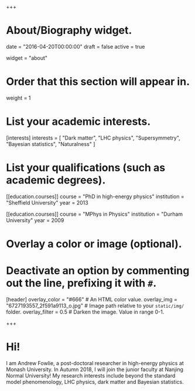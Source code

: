 +++
# About/Biography widget.

date = "2016-04-20T00:00:00"
draft = false
active = true

widget = "about"

# Order that this section will appear in.
weight = 1

# List your academic interests.
[interests]
  interests = [
    "Dark matter",
    "LHC physics",
    "Supersymmetry",
    "Bayesian statistics",
    "Naturalness"
  ]

# List your qualifications (such as academic degrees).
[[education.courses]]
  course = "PhD in high-energy physics"
  institution = "Sheffield University"
  year = 2013

[[education.courses]]
  course = "MPhys in Physics"
  institution = "Durham University"
  year = 2009
 
# Overlay a color or image (optional).
#   Deactivate an option by commenting out the line, prefixing it with `#`.
[header]
  overlay_color = "#666"  # An HTML color value.
  overlay_img = "6727193557_2f591a9113_o.jpg"  # Image path relative to your `static/img/` folder.
  overlay_filter = 0.5  # Darken the image. Value in range 0-1.
 
+++

# Hi!

I am Andrew Fowlie, a post-doctoral researcher in high-energy physics at Monash University. In Autumn 2018, I will join the junior faculty at Nanjing Normal University! My research interests include beyond the standard model phenomenology, LHC physics, dark matter and Bayesian statistics.


